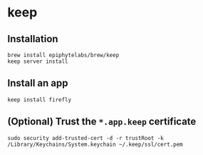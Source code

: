 # keep

## Installation

```
brew install epiphytelabs/brew/keep
keep server install
```

## Install an app

```
keep install firefly
```

## (Optional) Trust the `*.app.keep` certificate

```
sudo security add-trusted-cert -d -r trustRoot -k /Library/Keychains/System.keychain ~/.keep/ssl/cert.pem
```

